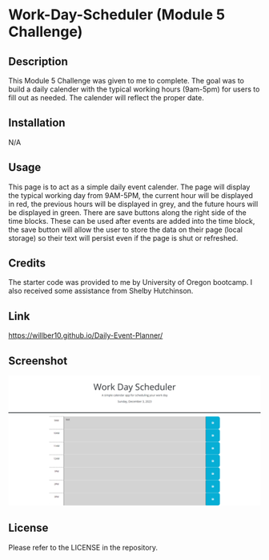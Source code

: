 # Work-Day-Scheduler (Module 5 Challenge)

## Description

This Module 5 Challenge was given to me to complete. The goal was to build a daily calender with the typical working hours (9am-5pm) for users to fill out as needed. The calender will reflect the proper date.

## Installation

N/A

## Usage

This page is to act as a simple daily event calender. The page will display the typical working day from 9AM-5PM, the current hour will be displayed in red, the previous hours will be displayed in grey, and the future hours will be displayed in green. There are save buttons along the right side of the time blocks. These can be used after events are added into the time block, the save button will allow the user to store the data on their page (local storage) so their text will persist even if the page is shut or refreshed. 
## Credits

The starter code was provided to me by University of Oregon bootcamp. I also received some assistance from Shelby Hutchinson. 

## Link

https://willber10.github.io/Daily-Event-Planner/

## Screenshot

<img src="./assets/module-5-screenshot.png">

## License

Please refer to the LICENSE in the repository.